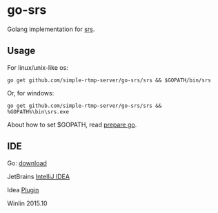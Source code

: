 # go-srs

Golang implementation for [srs][srs].

## Usage

For linux/unix-like os:

```
go get github.com/simple-rtmp-server/go-srs/srs && $GOPATH/bin/srs
```

Or, for windows:

```
go get github.com/simple-rtmp-server/go-srs/srs && %GOPATH%\bin\srs.exe
```


About how to set $GOPATH, read [prepare go][go-prepare].

## IDE

Go: [download][go-download]

JetBrains [IntelliJ IDEA][go-ide]

Idea [Plugin][go-ide-plugin]

Winlin 2015.10

[srs]: https://github.com/simple-rtmp-server/srs

[go-download]: http://www.golangtc.com/download
[go-prepare]: http://blog.csdn.net/win_lin/article/details/40618671
[go-ide]: http://www.jetbrains.com/idea/download
[go-ide-plugin]: https://github.com/go-lang-plugin-org/go-lang-idea-plugin
